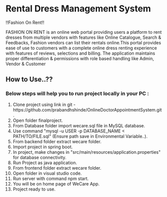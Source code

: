 # Rental Dress Management System

 !!Fashion On Rent!!
 
 
FASHION ON RENT is an online web portal providing users a platform to rent dresses from multiple vendors with
features like Online Catalogue, Search & Feedbacks, Fashion vendors can list their rentals online.This portal
provides ease of use to customers with a complete online dress renting experience with features of reviews,
selections and billing. The application maintains proper differentiation & permissions with role based handling like
Admin, Vendor & Customer


<h2>How to Use..??</h2>
<h3>Below steps will help you to run project locally in your PC :</h3>

<ol>
	<li>Clone project using link in git - https://github.com/prabandhshinde/OnlineDoctorAppointmentSystem.git .</li>
	<li>Open folder finalproject.</li>
	<li>From Database folder import wecare.sql file in MySQL database.</li>
	<li>Use command "mysql -u USER -p DATABASE_NAME < PATH/TO/FILE.sql" (Ensure path save in Environmental Variable..).</li>
	<li>From backend folder extract wecare folder. </li>
	<li>Import project in spring boot.</li>
	<li>In project, make changes in "src/main/resources/application.properties" for database connectivity.</li>
	<li>Run Project as java application.</li>
	<li>From frontend folder extract wecare folder.</li>
	<li>Open folder in visual studio code.</li>
	<li>Run server with command npm start.</li>
	<li>You will be on home page of WeCare App.</li>
	<li>Project ready to use.</li>
</ol>
